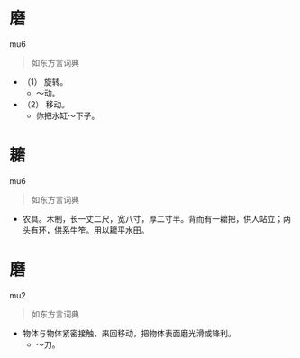 # 磨
mu6
> 如东方言词典
- （1）	旋转。
  - ～动。
- （2）	移动。
  - 你把水缸～下子。

# 耱
mu6
> 如东方言词典
- 农具。木制，长一丈二尺，宽八寸，厚二寸半。背而有一耱把，供人站立；两头有环，供系牛笮。用以耱平水田。

# 磨
mu2
> 如东方言词典
- 物体与物体紧密接触，来回移动，把物体表面磨光滑或锋利。
  - ～刀。

